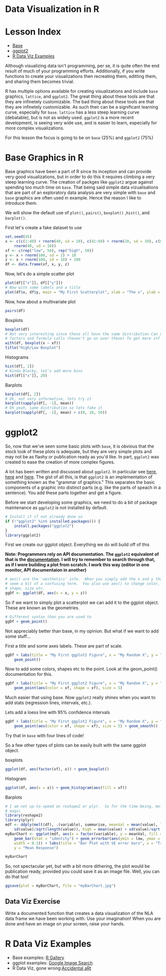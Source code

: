 Data Visualization in R
========================================================

# Lesson Index
- [Base](#base-grahics-in-R)
- [ggplot2](#ggplot2)
- [R Data Viz Examples](#r-data-viz-examples)

Although visualizing data isn't programming, per se, it is quite often the end result of much of your programming efforts.  Additionally, if you write functions to create your visualizations then recreating them, editting them, and sharing them becomes trivial.  

R has multiple options available for creating visualizations and include `base` graphics, `lattice`, and `ggplot2`.  The great thing about these tools are that they are infinetely customizable.  The bad thing about these tools are that they are infinetely customizable.  As such their can be a significant learning curve, especially for `base`.  `lattice` has a less steep learning curve (debatable), but is not as widely used. `ggplot2` is a more recent development, is seeing very wide use, and is easier to learn, especially for more complex visualizations.

For this lesson the focus is going to be on `base` (25%) and `ggplot2` (75%)

# Base Graphics in R

Base graphics have been a part of R since its inception and can provide very good visualizations, but in order to do this it requires climbing a very steep learning curve.  The creation of packges like `ggplot2` argue against spending too much time on `base`.  That being said simple data vizualisations that are part of an exploratory data analysis are very simple with `base` and `base` graphics are often used in example.  Hence the reason I like to introduce them.

We will show the default use of `plot()`, `pairs()`, `boxplot()` ,`hist()`, and `barplot()`.

First let's create a fake dataset to use


```r
set.seed(45)
x <- c(c(1:40) + rnorm(40, sd = 10), c(41:60) + rnorm(20, sd = 10), c(61:100) + 
    rnorm(40, sd = 10))
xf <- c(rep("low", 50), rep("high", 50))
y <- x + rnorm(100, sd = 2) + 10
z <- x + rnorm(100, sd = 10) + 100
df <- data.frame(xf, x, y, z)
```


Now, let's do a simple scatter plot


```r
plot(df[["x"]], df[["y"]])
# Now with some labels and a title
plot(df$x, df$y, main = "My First Scatterplot", xlab = "The x", ylab = "The y")
```


Now, how about a multivariate plot


```r
pairs(df)
```


Boxplots


```r
boxplot(df)
# Not very interesting since these all have the same distribution Can use
# factors and formula calls (haven't go on over these) To get more inf
with(df, boxplot(x ~ xf))
title("High/Low Boxplot")
```


Histograms


```r
hist(df[, 2])
# Kinda Blocky, let's add more bins
hist(df[["x"]], 20)
```


Barplots


```r
barplot(df[, 2])
# Ok, not very informative, lets try it
barplot(sapply(df[, -1], mean))
# Oh yeah, same distribution so lets fake it
barplot(sapply(df[, -1], mean) + c(0, 10, 50))
```


# ggplot2

So, now that we've seen some basic plots with `base`, it is obvious that the stock look of these plots is adequate, but they are very simple plots and may not be as flashy or publication ready as you'd like.  In part, `ggplot2` was created to ease the creation of more complex figures.

A lot has been written and discussed about `ggplot2`.  In particular see [here](http://ggplot2.org/), [here](http://docs.ggplot2.org/current/) and [here](https://github.com/karthikram/ggplot-lecture).  The gist of all this, is that `ggplot2` is an implementation of something known as the "grammar of graphics."  This separates the basic components of a graphic into distinct parts (e.g. like the parts of speach in a sentence).  You add these parts together and get a figure.

Before we start developing some graphics, we need to do a bit of package maintenance as `ggplot2` is not installed by default.


```r
# Install it if not already done so
if (!"ggplot2" %in% installed.packages()) {
    install.packages("ggplot2")
}
library(ggplot2)
```


First we create our ggplot object.  Everything we do will build off of this

**Note: Programmers rely on API documentation. The `ggplot2` equivalent of that is the [documentation](http://docs.ggplot2.org/current/).  I will try to remember to search through that, as if I were building a plot from scratch.  I work this way (editor in one monitor, API documentaion in another)**


```r
# aes() are the 'aesthetics' info.  When you simply add the x and y that can
# seem a bit of a confusing term.  You also use aes() to change color,
# shape, size etc.
ggDf <- ggplot(df, aes(x = x, y = z))
```


So if we want to simply plot a scatterplot we can add it to the ggplot object.  These are known as the geometries.


```r
# Different syntax than you are used to
ggDf + geom_point()
```


Not appreciably better than base, in my opinion.  But what if we want to add some stuff...

First a title and some axes labels.  These are part of scale.


```r
ggDf + labs(title = "My First ggplot2 Figure", x = "My Random X", y = "My Random Y") + 
    geom_point()
```


Now to add some colors, shapes etc to the point.  Look at the geom_point() documentation for this.


```r
ggDf + labs(title = "My First ggplot2 Figure", x = "My Random X", y = "My Random Y") + 
    geom_point(aes(color = xf, shape = xf), size = 5)
```


Much easier that using base.  Now `ggplot2` really shines when you want to add stats (regression lines, intervals, etc.). 

Lets add a loess line with 95% confidence intervals


```r
ggDf + labs(title = "My First ggplot2 Figure", x = "My Random X", y = "My Random Y") + 
    geom_point(aes(color = xf, shape = xf), size = 5) + geom_smooth()
```


Try that in `base` with four lines of code!

So a few other types of plots can be easily built with the same ggplot object.

boxplots


```r
ggplot(df, aes(factor(xf), x)) + geom_boxplot()
```


Histogram


```r
ggplot(df, aes(x = x)) + geom_histogram(aes(fill = xf))
```


Barplots

```r
# I am not up-to-speed on reshape2 or plyr.  So for the time-being, melt is
# magic
library(reshape2)
library(plyr)
mdf <- ddply(melt(df), .(variable), summarise, meanVal = mean(value), low = mean(value) - 
    sd(value)/sqrt(length(value)), high = mean(value) + sd(value)/sqrt(length(value)))
myBarChart <- ggplot(mdf, aes(x = factor(variable), y = meanVal, fill = variable)) + 
    geom_bar(stat = "identity") + geom_errorbar(aes(ymin = low, ymax = high, 
    width = 0.3)) + labs(title = "Bar Plot with SE error bars", x = "Treatment", 
    y = "Mean Response")

myBarChart
```


So, not spectacular yet, but with a bit more dithering, the plot would be publication ready, provided you could save it as an image file.  Well, you can do that too!


```r
ggsave(plot = myBarChart, file = "myBarChart.jpg")
```


## Data Viz Exercise
Write a documented function that creates a data visualization of the NLA data frame we have been working with.  Use your imagination!  When you are done and have an image on your screen, raise your hands.  

# R Data Viz Examples

- Base examples: [R Gallery]()
- ggplot examples: [Google Image Search](http://goo.gl/P0q2Lx)
- R Data Viz, gone wrong:[Accidental aRt](http://accidental-art.tumblr.com) 

